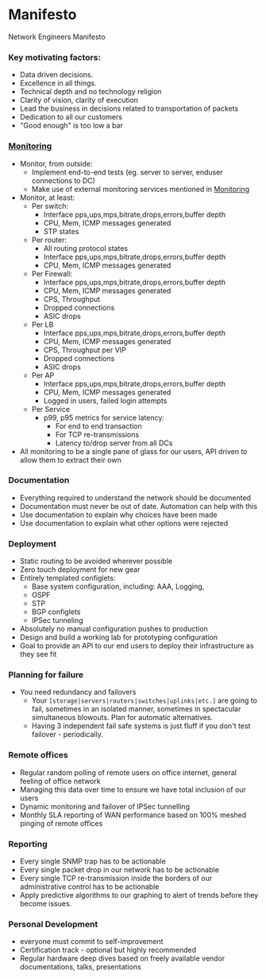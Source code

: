 # Manifesto

Network Engineers Manifesto 

### Key motivating factors:

- Data driven decisions.
- Excellence in all things. 
- Technical depth and no technology religion 
- Clarity of vision, clarity of execution 
- Lead the business in decisions related to transportation of packets
- Dedication to all our customers  
- "Good enough" is too low a bar


### [Monitoring](Monitoring.md) 

- Monitor, from outside:
    - Implement end-to-end tests (eg. server to server, enduser connections to DC)
    - Make use of external monitoring services mentioned in [Monitoring](Monitoring.md)
- Monitor, at least:
    - Per switch:
        - Interface pps,ups,mps,bitrate,drops,errors,buffer depth
        - CPU, Mem, ICMP messages generated 
        - STP states 
    - Per router:
        - All routing protocol states 
        - Interface pps,ups,mps,bitrate,drops,errors,buffer depth
        - CPU, Mem, ICMP messages generated 
    - Per Firewall:
        - Interface pps,ups,mps,bitrate,drops,errors,buffer depth
        - CPU, Mem, ICMP messages generated 
        - CPS, Throughput
        - Dropped connections 
        - ASIC drops 
    - Per LB
        - Interface pps,ups,mps,bitrate,drops,errors,buffer depth
        - CPU, Mem, ICMP messages generated 
        - CPS, Throughput per VIP 
        - Dropped connections 
        - ASIC drops 
    - Per AP
        - Interface pps,ups,mps,bitrate,drops,errors,buffer depth
        - CPU, Mem, ICMP messages generated 
        - Logged in users, failed login attempts
    - Per Service
        - p99, p95 metrics for service latency:
            - For end to end transaction 
            - For TCP re-transmissions 
            - Latency to/drop server from all DCs
- All monitoring to be a single pane of glass for our users, API driven to allow them to extract their own 


### Documentation

- Everything required to understand the network should be documented
- Documentation must never be out of date.  Automation can help with this
- Use documentation to explain why choices have been made
- Use documentation to explain what other options were rejected

        
### Deployment

- Static routing to be avoided wherever possible
- Zero touch deployment for new gear
- Entirely templated configlets:
    - Base system configuration, including:  AAA, Logging,  
    - OSPF
    - STP 
    - BGP configlets 
    - IPSec tunneling 
- Absolutely no manual configuration pushes to production 
- Design and build a working lab for prototyping configuration 
- Goal to provide an API to our end users to deploy their infrastructure as they see fit  

### Planning for failure
- You need redundancy and failovers
    - Your `[storage|servers|routers|switches|uplinks|etc.]` are going to fail, sometimes in an isolated manner, sometimes in spectacular simultaneous blowouts. Plan for automatic alternatives.
    - Having 3 independent fail safe systems is just fluff if you don't test failover - periodically.

### Remote offices

- Regular random polling of remote users on office internet, general feeling of office network
- Managing this data over time to ensure we have total inclusion of our users 
- Dynamic monitoring and failover of IPSec tunnelling 
- Monthly SLA reporting of WAN performance based on 100% meshed pinging of remote offices 


### Reporting

- Every single SNMP trap has to be actionable 
- Every single packet drop in our network has to be actionable
- Every single TCP re-transmission inside the borders of our administrative control has to be actionable
- Apply predictive algorithms to our graphing to alert of trends before they become issues.


### Personal Development

- everyone must commit to self-improvement
- Certification track - optional but highly recommended 
- Regular hardware deep dives based on freely available vendor documentations, talks, presentations 

